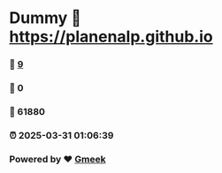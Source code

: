 # Dummy :link: https://planenalp.github.io 
### :page_facing_up: [9](https://planenalp.github.io/tag.html) 
### :speech_balloon: 0 
### :hibiscus: 61880 
### :alarm_clock: 2025-03-31 01:06:39 
### Powered by :heart: [Gmeek](https://github.com/Meekdai/Gmeek)
